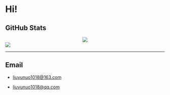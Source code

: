 # Hi!
## GitHub Stats


<div  align="center"><img align="center" src="https://github-readme-stats.vercel.app/api/top-langs/?username=LYNBZ1018&hide=&title_color=ffffff&text_color=c9cacc&icon_color=2bbc8a&bg_color=1d1f21&langs_count=3" /></div
![Dong Yuanwai's GitHub stats](https://github-readme-stats.vercel.app/api?username=LYNBZ1018&show_icons=true&theme=dark)


<div align="center"> <img  src="https://github-readme-streak-stats.herokuapp.com?user=LYNBZ1018&theme=onedark&date_format=M%20j%5B%2C%20Y%5D" /> </div>



*****

## Email

  * liuyunuo1018@163.com

  * liuyunuo1018@qq.com

    